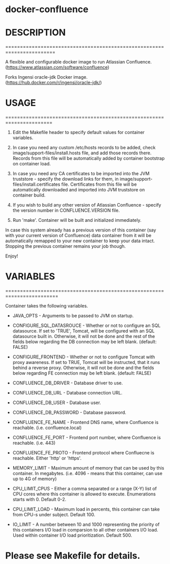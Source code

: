 # docker-confluence

# DESCRIPTION
=======================================================================

A flexible and configurable docker image to run Atlassian Confluence.
(https://www.atlassian.com/software/confluence)

Forks Ingensi oracle-jdk Docker image.
(https://hub.docker.com/r/ingensi/oracle-jdk/)

# USAGE
======================================================================

  1. Edit the Makefile header to specify default values for container
     variables.

  2. In case you need any custom /etc/hosts records to be added, check
     image/support-files/install.hosts file, and add those records there.
     Records from this file will be automatically added by container
     bootstrap on container load.

  3. In case you need any CA certificates to be imported into the JVM
     truststore - specify the download links for them, in
     image/support-files/install.certificates file.
     Certificates from this file will be automatically downloaded and
     imported into JVM truststore on container build.

  4. If you wish to build any other version of Atlassian Confluence -
     specify the version number in CONFLUENCE.VERSION file.

  4. Run 'make'. Container will be built and initialized immediately.

  In case this system already has a previous version
  of this container (say with your current version of Confluence)
  data container from it will be automatically remapped to your
  new container to keep your data intact. Stopping the previous
  container remains your job though.

  Enjoy!

# VARIABLES
========================================================================

  Container takes the following variables.

  * JAVA_OPTS                - Arguments to be passed to JVM on startup.

  * CONFIGURE_SQL_DATASROUCE - Whether or not to configure an SQL
                               datasource. If set to 'TRUE', Tomcat, will
                               be configured with an SQL datasource built
                               in. Otherwise, it will not be done and the
                               rest of the fields below regarding the DB
                               connection may be left blank.
                               (default: FALSE)

  * CONFIGURE_FRONTEND       - Whether or not to configure Tomcat with
                               proxy awareness. If set to TRUE, Tomcat
                               will be instructed, that it runs behind
                               a reverse proxy. Otherwise, it will not be
                               done and the fields below regarding FE
                               connection may be left blank.
                               (default: FALSE)

  * CONFLUENCE_DB_DRIVER     - Database driver to use.
  * CONFLUENCE_DB_URL        - Database connection URL.
  * CONFLUENCE_DB_USER       - Database user.
  * CONFLUENCE_DB_PASSWORD   - Database password.

  * CONFLUENCE_FE_NAME       - Frontend DNS name, where Confluence is
                               reachable. (i.e. confluence.local)
  * CONFLUENCE_FE_PORT       - Frontend port number, where Confluence is
                               reachable. (i.e. 443)
  * CONFLUENCE_FE_PROTO      - Frontend protocol where Confluecne is
                               reachable. Either 'http' or 'https'.

  * MEMORY_LIMIT             - Maximum amount of memory that can be used
                               by this container. In megabytes.
                               (i.e. 4096 - means that this container, can
                                use up to 4G of memory)

  * CPU_LIMIT_CPUS           - Either a comma separated or a range (X-Y)
                               list of CPU cores where this container is
                               allowed to execute. Enumerations starts
                               with 0.
                               Default 0-2.

  * CPU_LIMIT_LOAD           - Maximum load in percents, this container
                               can take from CPU-s under subject.
                               Default 100.

  * IO_LIMIT                 - A number between 10 and 1000 representing
                               the priority of this containers I/O load
                               in comparsion to all other containers I/O load.
                               Used within container I/O load prioritization.
                               Default 500.

  Please see Makefile for details.
=======================================================================
